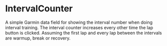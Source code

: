 # IntervalCounter

A simple Garmin data field for showing the interval number when doing interval training.
The interval counter increases every other time the lap button is clicked.
Assuming the first lap and every lap between the intervals are warmup, break or recovery.
